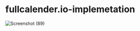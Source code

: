 # fullcalender.io-implemetation
![Screenshot (89)](https://user-images.githubusercontent.com/55983199/155962997-ea72fe04-4ee8-468b-8a95-a2f1e03741e7.png)
